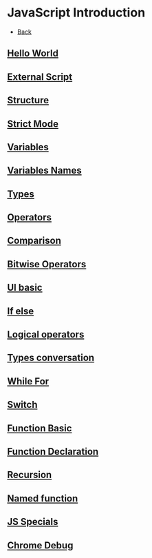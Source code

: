 # JavaScript Introduction

+ [Back](../README.md)

## [Hello World](01_helloworld.html)
## [External Script](02_external-script.html)
## [Structure](03_structure.js)
## [Strict Mode](04_strict-mode.js)
## [Variables](05_vars.js)
## [Variables Names](06_var-names.js)
## [Types](07_types-intro.js)
## [Operators](08_operators.js)
## [Comparison](09_comparison.js)
## [Bitwise Operators](10_bitwise-operators.js)
## [UI basic](11_uibasic.js)
## [If else](12_ifelse.js)
## [Logical operators](13_logical-ops.js)
## [Types conversation](14_types-conversation.js)
## [While For](15_while-for.js)
## [Switch](16_switch.js)
## [Function Basic](17_function-basics.js)
## [Function Declaration](18_function-declaration.js)
## [Recursion](19_recursion.js)
## [Named function](20_named-function.js)
## [JS Specials](21_js-specials.js)
## [Chrome Debug](22_chrome-debug.txt)
